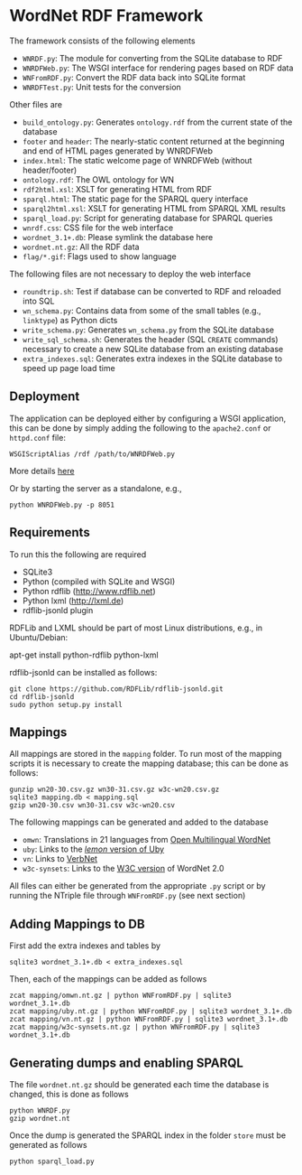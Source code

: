 WordNet RDF Framework
=====================

The framework consists of the following elements

* `WNRDF.py`: The module for converting from the SQLite database to RDF
* `WNRDFWeb.py`: The WSGI interface for rendering pages based on RDF data
* `WNFromRDF.py`: Convert the RDF data back into SQLite format
* `WNRDFTest.py`: Unit tests for the conversion

Other files are

* `build_ontology.py`: Generates `ontology.rdf` from the current state of the database
* `footer` and `header`: The nearly-static content returned at the beginning and end of HTML pages generated by WNRDFWeb
* `index.html`: The static welcome page of WNRDFWeb (without header/footer)
* `ontology.rdf`: The OWL ontology for WN
* `rdf2html.xsl`: XSLT for generating HTML from RDF
* `sparql.html`: The static page for the SPARQL query interface
* `sparql2html.xsl`: XSLT for generating HTML from SPARQL XML results
* `sparql_load.py`: Script for generating database for SPARQL queries
* `wnrdf.css`: CSS file for the web interface
* `wordnet_3.1+.db`: Please symlink the database here
* `wordnet.nt.gz`: All the RDF data
* `flag/*.gif`: Flags used to show language

The following files are not necessary to deploy the web interface

* `roundtrip.sh`: Test if database can be converted to RDF and reloaded into SQL
* `wn_schema.py`: Contains data from some of the small tables (e.g., `linktype`) as Python dicts
* `write_schema.py`: Generates `wn_schema.py` from the SQLite database
* `write_sql_schema.sh`: Generates the header (SQL `CREATE` commands) necessary to create a new SQLite database from an existing database
* `extra_indexes.sql`: Generates extra indexes in the SQLite database to speed up page load time

Deployment
----------

The application can be deployed either by configuring a WSGI application, this can be done by simply adding the following
to the `apache2.conf` or `httpd.conf` file:

    WSGIScriptAlias /rdf /path/to/WNRDFWeb.py
    
More details [here](http://code.google.com/p/modwsgi/wiki/QuickConfigurationGuide)

Or by starting the server as a standalone, e.g.,

    python WNRDFWeb.py -p 8051 

Requirements
------------

To run this the following are required

* SQLite3
* Python (compiled with SQLite and WSGI)
* Python rdflib  (http://www.rdflib.net)
* Python lxml (http://lxml.de)
* rdflib-jsonld plugin

RDFLib and LXML should be part of most Linux distributions, e.g., in Ubuntu/Debian:

   apt-get install python-rdflib python-lxml

rdflib-jsonld can be installed as follows:

    git clone https://github.com/RDFLib/rdflib-jsonld.git
    cd rdflib-jsonld
    sudo python setup.py install 


Mappings
--------

All mappings are stored in the `mapping` folder. To run most of the mapping scripts it is necessary to create the mapping database; this can be done as follows:

    gunzip wn20-30.csv.gz wn30-31.csv.gz w3c-wn20.csv.gz
    sqlite3 mapping.db < mapping.sql
    gzip wn20-30.csv wn30-31.csv w3c-wn20.csv

The following mappings can be generated and added to the database

* `omwn`: Translations in 21 languages from [Open Multilingual WordNet](http://compling.hss.ntu.edu.sg/omw/)
* `uby`: Links to the [_lemon_ version of Uby](http://lemon-model.net/lexica/uby/)
* `vn`: Links to [VerbNet](http://verbs.colorado.edu/~mpalmer/projects/verbnet.html)
* `w3c-synsets`: Links to the [W3C version](http://www.w3.org/TR/wordnet-rdf/) of WordNet 2.0

All files can either be generated from the appropriate `.py` script or by running the NTriple file through `WNFromRDF.py` (see next section)

Adding Mappings to DB
---------------------

First add the extra indexes and tables by

    sqlite3 wordnet_3.1+.db < extra_indexes.sql    

Then, each of the mappings can be added as follows

    zcat mapping/omwn.nt.gz | python WNFromRDF.py | sqlite3 wordnet_3.1+.db
    zcat mapping/uby.nt.gz | python WNFromRDF.py | sqlite3 wordnet_3.1+.db
    zcat mapping/vn.nt.gz | python WNFromRDF.py | sqlite3 wordnet_3.1+.db
    zcat mapping/w3c-synsets.nt.gz | python WNFromRDF.py | sqlite3 wordnet_3.1+.db

Generating dumps and enabling SPARQL
---------------

The file `wordnet.nt.gz` should be generated each time the database is changed, this is done as follows

    python WNRDF.py
    gzip wordnet.nt

Once the dump is generated the SPARQL index in the folder `store` must be generated as follows

    python sparql_load.py

